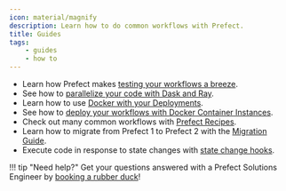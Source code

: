 ```yaml
---
icon: material/magnify
description: Learn how to do common workflows with Prefect.
title: Guides
tags:
    - guides
    - how to
---
```


- Learn how Prefect makes [testing your workflows a breeze](/guides/testing/).
- See how to [parallelize your code with Dask and Ray](/guides/dask-ray-task-runners/).
- Learn how to use [Docker with your Deployments](/guides/deployment/docker/).
- See how to [deploy your workflows with Docker Container Instances](/guides/deployment/aci/).
- Check out many common workflows with [Prefect Recipes](../recipes/recipes/).
- Learn how to migrate from Prefect 1 to Prefect 2 with the [Migration Guide](/guides/migration-guide/).
- Execute code in response to state changes with [state change hooks](/guides/state-change-hooks/).

!!! tip "Need help?"
    Get your questions answered with a Prefect Solutions Engineer by [booking a rubber duck](https://calendly.com/prefect-experts/prefect-product-advocates)!
